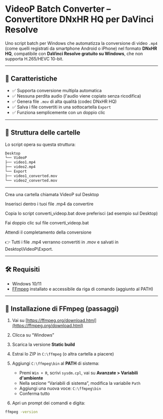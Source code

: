 # VideoP Batch Converter – Convertitore DNxHR HQ per DaVinci Resolve

Uno script batch per Windows che automatizza la conversione di video `.mp4` (come quelli registrati da smartphone Android o iPhone) nel formato **DNxHR HQ**, compatibile con **DaVinci Resolve gratuito su Windows**, che non supporta H.265/HEVC 10-bit.

---

## 🔧 Caratteristiche

- ✅ Supporta conversione multipla automatica
- ✅ Nessuna perdita audio (l'audio viene copiato senza ricodifica)
- ✅ Genera file `.mov` di alta qualità (codec DNxHR HQ)
- ✅ Salva i file convertiti in una sottocartella `Export`
- ✅ Funziona semplicemente con un doppio clic

---

## 📂 Struttura delle cartelle

Lo script opera su questa struttura:

```bash
Desktop
└── VideoP
├── video1.mp4
├── video2.mp4
└── Export
├── video1_converted.mov
└── video2_converted.mov
```

---

Crea una cartella chiamata VideoP sul Desktop

Inserisci dentro i tuoi file .mp4 da convertire

Copia lo script converti_videop.bat dove preferisci (ad esempio sul Desktop)

Fai doppio clic sul file converti_videop.bat

Attendi il completamento della conversione

👉 Tutti i file .mp4 verranno convertiti in .mov e salvati in Desktop\VideoP\Export.

---

## 🛠️ Requisiti

- Windows 10/11
- [FFmpeg](https://ffmpeg.org) installato e accessibile da riga di comando (aggiunto al PATH)

---

## 🧰 Installazione di FFmpeg (passaggi)

1. Vai su [https://ffmpeg.org/download.html](https://ffmpeg.org/download.html)
2. Clicca su “Windows”
3. Scarica la versione **Static build**
4. Estrai lo ZIP in `C:\ffmpeg` (o altra cartella a piacere)
5. Aggiungi `C:\ffmpeg\bin` al **PATH** di sistema:
   - Premi `Win + R`, scrivi `sysdm.cpl`, vai su **Avanzate > Variabili d'ambiente**
   - Nella sezione “Variabili di sistema”, modifica la variabile `Path`
   - Aggiungi una nuova voce: `C:\ffmpeg\bin`
   - Conferma tutto

6. Apri un prompt dei comandi e digita:

```bash
ffmpeg -version

